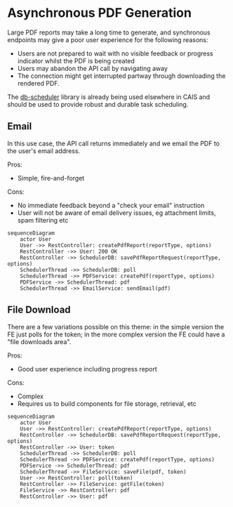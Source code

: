 # Asynchronous PDF Generation

Large PDF reports may take a long time to generate, and synchronous endpoints may give a poor user experience for the following reasons:

- Users are not prepared to wait with no visible feedback or progress indicator whilst the PDF is being created
- Users may abandon the API call by navigating away
- The connection might get interrupted partway through downloading the rendered PDF.

The [db-scheduler](https://github.com/kagkarlsson/db-scheduler) library is already being used elsewhere in CAIS and should be used to provide robust and durable task scheduling.

## Email

In this use case, the API call returns immediately and we email the PDF to the user's email address.

Pros:
- Simple, fire-and-forget

Cons:
- No immediate feedback beyond a "check your email" instruction
- User will not be aware of email delivery issues, eg attachment limits, spam filtering etc

```mermaid
sequenceDiagram
    actor User
    User ->> RestController: createPdfReport(reportType, options)
    RestController ->> User: 200 OK
    RestController ->> SchedulerDB: savePdfReportRequest(reportType, options)
    SchedulerThread ->> SchedulerDB: poll
    SchedulerThread ->> PDFService: createPdf(reportType, options)
    PDFService ->> SchedulerThread: pdf
    SchedulerThread ->> EmailService: sendEmail(pdf)
```

## File Download

There are a few variations possible on this theme: in the simple version the FE just polls for the token; in the more complex version the FE could have a "file downloads area".

Pros:
- Good user experience including progress report

Cons:
- Complex
- Requires us to build components for file storage, retrieval, etc

```mermaid
sequenceDiagram
    actor User
    User ->> RestController: createPdfReport(reportType, options)
    RestController ->> SchedulerDB: savePdfReportRequest(reportType, options)
    RestController ->> User: token
    SchedulerThread ->> SchedulerDB: poll
    SchedulerThread ->> PDFService: createPdf(reportType, options)
    PDFService ->> SchedulerThread: pdf
    SchedulerThread ->> FileService: saveFile(pdf, token)
    User ->> RestController: poll(token)
    RestController ->> FileService: getFile(token)
    FileService ->> RestController: pdf
    RestController ->> User: pdf
```